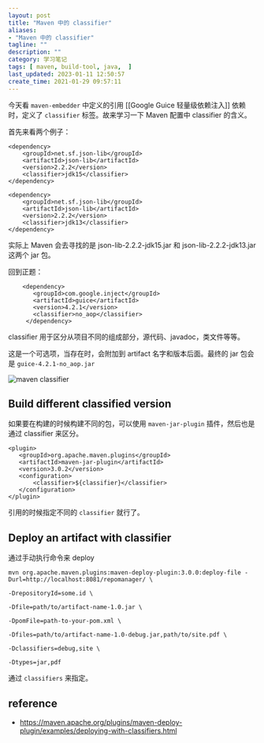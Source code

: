 ```yaml
---
layout: post
title: "Maven 中的 classifier"
aliases: 
- "Maven 中的 classifier"
tagline: ""
description: ""
category: 学习笔记
tags: [ maven, build-tool, java,  ]
last_updated: 2023-01-11 12:50:57
create_time: 2021-01-29 09:57:11
---
```


今天看 `maven-embedder` 中定义的引用 [[Google Guice 轻量级依赖注入]] 依赖时，定义了 `classifier` 标签。故来学习一下 Maven 配置中 classifier 的含义。

首先来看两个例子：

```
<dependency>
    <groupId>net.sf.json-lib</groupId>
    <artifactId>json-lib</artifactId>
    <version>2.2.2</version>
    <classifier>jdk15</classifier>
</dependency>

<dependency>
    <groupId>net.sf.json-lib</groupId>
    <artifactId>json-lib</artifactId>
    <version>2.2.2</version>
    <classifier>jdk13</classifier>
</dependency>
```

实际上 Maven 会去寻找的是 json-lib-2.2.2-jdk15.jar 和 json-lib-2.2.2-jdk13.jar 这两个 jar 包。

回到正题：

```
    <dependency>
       <groupId>com.google.inject</groupId>
       <artifactId>guice</artifactId>
       <version>4.2.1</version>
       <classifier>no_aop</classifier>
     </dependency>
```

classifier 用于区分从项目不同的组成部分，源代码、javadoc，类文件等等。

这是一个可选项，当存在时，会附加到 artifact 名字和版本后面。最终的 jar 包会是 `guice-4.2.1-no_aop.jar`

![maven classifier](https://photo.einverne.info/images/2023/01/11/ggyd.png)

## Build different classified version

如果要在构建的时候构建不同的包，可以使用 `maven-jar-plugin` 插件，然后也是通过 classifier 来区分。

```
<plugin>
   <groupId>org.apache.maven.plugins</groupId>
   <artifactId>maven-jar-plugin</artifactId>
   <version>3.0.2</version>
   <configuration>
       <classifier>${classifier}</classifier>
   </configuration>
</plugin>
```

引用的时候指定不同的 `classifier` 就行了。

## Deploy an artifact with classifier

通过手动执行命令来 deploy

```
mvn org.apache.maven.plugins:maven-deploy-plugin:3.0.0:deploy-file -Durl=http://localhost:8081/repomanager/ \
                                                                            -DrepositoryId=some.id \
                                                                            -Dfile=path/to/artifact-name-1.0.jar \
                                                                            -DpomFile=path-to-your-pom.xml \
                                                                            -Dfiles=path/to/artifact-name-1.0-debug.jar,path/to/site.pdf \
                                                                            -Dclassifiers=debug,site \
                                                                            -Dtypes=jar,pdf
```

通过 `classifiers` 来指定。

## reference

- <https://maven.apache.org/plugins/maven-deploy-plugin/examples/deploying-with-classifiers.html>

